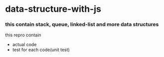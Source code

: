 # data-structure-with-js
### this contain stack, queue, linked-list and more data structures
this repro contain 
* actual code 
* test for each code(unit test)
